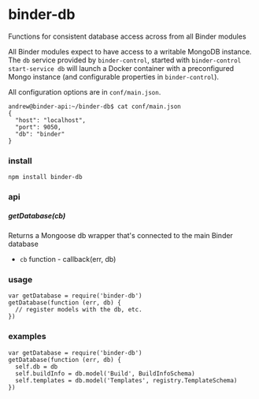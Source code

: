 # binder-db
Functions for consistent database access across from all Binder modules

All Binder modules expect to have access to a writable MongoDB instance. The `db` service provided by `binder-control`, started with `binder-control start-service db` will launch a Docker container with a preconfigured Mongo instance (and configurable properties in `binder-control`). 

All configuration options are in `conf/main.json`.
```
andrew@binder-api:~/binder-db$ cat conf/main.json
{
  "host": "localhost",
  "port": 9050,
  "db": "binder"
}
```

### install
```
npm install binder-db
```
### api
##### getDatabase(cb) 
Returns a Mongoose db wrapper that's connected to the main Binder database
 - `cb` function - callback(err, db)

### usage
```
var getDatabase = require('binder-db')
getDatabase(function (err, db) {
  // register models with the db, etc.
})
```

### examples
```
var getDatabase = require('binder-db')
getDatabase(function (err, db) {
  self.db = db
  self.buildInfo = db.model('Build', BuildInfoSchema)
  self.templates = db.model('Templates', registry.TemplateSchema)
})
```

